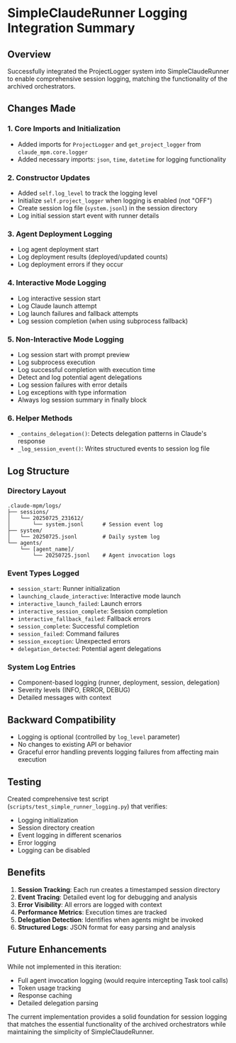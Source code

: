 # SimpleClaudeRunner Logging Integration Summary

## Overview
Successfully integrated the ProjectLogger system into SimpleClaudeRunner to enable comprehensive session logging, matching the functionality of the archived orchestrators.

## Changes Made

### 1. Core Imports and Initialization
- Added imports for `ProjectLogger` and `get_project_logger` from `claude_mpm.core.logger`
- Added necessary imports: `json`, `time`, `datetime` for logging functionality

### 2. Constructor Updates
- Added `self.log_level` to track the logging level
- Initialize `self.project_logger` when logging is enabled (not "OFF")
- Create session log file (`system.jsonl`) in the session directory
- Log initial session start event with runner details

### 3. Agent Deployment Logging
- Log agent deployment start
- Log deployment results (deployed/updated counts)
- Log deployment errors if they occur

### 4. Interactive Mode Logging
- Log interactive session start
- Log Claude launch attempt
- Log launch failures and fallback attempts
- Log session completion (when using subprocess fallback)

### 5. Non-Interactive Mode Logging
- Log session start with prompt preview
- Log subprocess execution
- Log successful completion with execution time
- Detect and log potential agent delegations
- Log session failures with error details
- Log exceptions with type information
- Always log session summary in finally block

### 6. Helper Methods
- `_contains_delegation()`: Detects delegation patterns in Claude's response
- `_log_session_event()`: Writes structured events to session log file

## Log Structure

### Directory Layout
```
.claude-mpm/logs/
├── sessions/
│   └── 20250725_231612/
│       └── system.jsonl      # Session event log
├── system/
│   └── 20250725.jsonl        # Daily system log
└── agents/
    └── [agent_name]/
        └── 20250725.jsonl    # Agent invocation logs
```

### Event Types Logged
- `session_start`: Runner initialization
- `launching_claude_interactive`: Interactive mode launch
- `interactive_launch_failed`: Launch errors
- `interactive_session_complete`: Session completion
- `interactive_fallback_failed`: Fallback errors
- `session_complete`: Successful completion
- `session_failed`: Command failures
- `session_exception`: Unexpected errors
- `delegation_detected`: Potential agent delegations

### System Log Entries
- Component-based logging (runner, deployment, session, delegation)
- Severity levels (INFO, ERROR, DEBUG)
- Detailed messages with context

## Backward Compatibility
- Logging is optional (controlled by `log_level` parameter)
- No changes to existing API or behavior
- Graceful error handling prevents logging failures from affecting main execution

## Testing
Created comprehensive test script (`scripts/test_simple_runner_logging.py`) that verifies:
- Logging initialization
- Session directory creation
- Event logging in different scenarios
- Error logging
- Logging can be disabled

## Benefits
1. **Session Tracking**: Each run creates a timestamped session directory
2. **Event Tracing**: Detailed event log for debugging and analysis
3. **Error Visibility**: All errors are logged with context
4. **Performance Metrics**: Execution times are tracked
5. **Delegation Detection**: Identifies when agents might be invoked
6. **Structured Logs**: JSON format for easy parsing and analysis

## Future Enhancements
While not implemented in this iteration:
- Full agent invocation logging (would require intercepting Task tool calls)
- Token usage tracking
- Response caching
- Detailed delegation parsing

The current implementation provides a solid foundation for session logging that matches the essential functionality of the archived orchestrators while maintaining the simplicity of SimpleClaudeRunner.